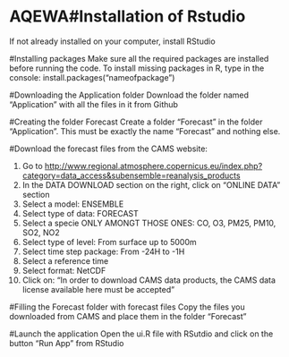 # AQEWA#Installation of Rstudio
If not already installed on your computer, install RStudio

#Installing packages
Make sure all the required packages are installed before running the code.
To install missing packages in R, type in the console:
install.packages(“nameofpackage”)

#Downloading the Application folder
Download the folder named “Application” with all the files in it from Github

#Creating the folder Forecast
Create a folder “Forecast” in the folder “Application”. This must be exactly the name “Forecast” and nothing else.

#Download the forecast files from the CAMS website:
1.	Go to http://www.regional.atmosphere.copernicus.eu/index.php?category=data_access&subensemble=reanalysis_products
2.	In the DATA DOWNLOAD section on the right, click on “ONLINE DATA” section
3.	Select a model: ENSEMBLE
4.	Select type of data: FORECAST
5.	Select a specie ONLY AMONGT THOSE ONES: CO, O3, PM25, PM10, SO2, NO2
6.	Select type of level: From surface up to 5000m
7.	Select time step package: From -24H to -1H
8.	Select a reference time
9.	Select format: NetCDF
10.	Click on: “In order to download CAMS data products, the CAMS data license available here must be accepted”

#Filling the Forecast folder with forecast files
Copy the files you downloaded from CAMS and place them in the folder “Forecast”

#Launch the application
Open the ui.R file with RSutdio and click on the button “Run App” from RStudio
